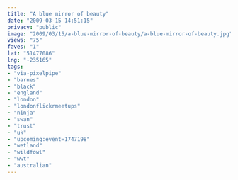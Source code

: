 ```yaml
---
title: "A blue mirror of beauty"
date: "2009-03-15 14:51:15"
privacy: "public"
image: "2009/03/15/a-blue-mirror-of-beauty/a-blue-mirror-of-beauty.jpg"
views: "75"
faves: "1"
lat: "51477086"
lng: "-235165"
tags:
- "via-pixelpipe"
- "barnes"
- "black"
- "england"
- "london"
- "londonflickrmeetups"
- "ninja"
- "swan"
- "trust"
- "uk"
- "upcoming:event=1747198"
- "wetland"
- "wildfowl"
- "wwt"
- "australian"
---
```

<a href="/photos/2009/03/15/a-blue-mirror-of-beauty"></a>
